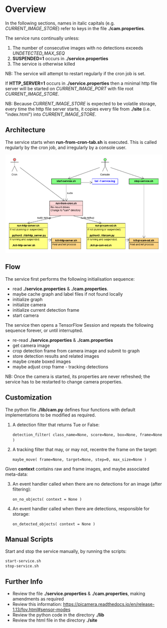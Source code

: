 # Overview

In the following sections, names in italic capitals (e.g. *CURRENT_IMAGE_STORE*) refer to keys in the file **./cam.properties**.

The service runs continually unless:

1. The number of consecutive images with no detections exceeds *UNDETECTED_MAX_SEQ*
2. **SUSPENDED=1** occurs in **./service.properties**
3. The service is otherwise killed

NB: The service will attempt to restart regularly if the cron job is set.

If **HTTP_SERVER=1** occurs in **./service.properties** then a minimal http file server will be started on *CURRENT_IMAGE_PORT* with file root *CURRENT_IMAGE_STORE*.

NB: Because *CURRENT_IMAGE_STORE* is expected to be volatile storage, 
every time the http file server starts, 
it copies every file from **./site** (i.e. "index.html") into *CURRENT_IMAGE_STORE*.

## Architecture
The service starts when **run-from-cron-tab.sh** is executed. 
This is called regularly by the cron job, and irregularly by a console user.

![actors](actors.png)

## Flow
The service first performs the following initialisation sequence:

* read **./service.properties** & **./cam.properties**.
* maybe cache graph and label files if not found locally
* initialize graph
* initialize camera
* initialize current detection frame
* start camera

The service then opens a TensorFlow Session and repeats the following sequence forever, or until interrupted.

* re-read **./service.properties** & **./cam.properties**
* get camera image
* crop detection frame from camera image and submit to graph
* store detection results and related images
* maybe create boxed images
* maybe adjust crop frame - tracking detections

NB: Once the camera is started, its properties are never refreshed; the service has to be restarted to change camera properties.

 
## Customization
The python file **./lib/cam.py** defines four functions with default implementations to be modified as required.

1. A detection filter that returns Tue or False:
 
    `detection_filter( class_name=None, score=None, box=None, frame=None )`

2. A tracking filter that may, or may not, recentre the frame on the target:

    `maybe_move( frame=None, target=None, step=0, max_size=None )`

Given **context** contains raw and frame images, and maybe associated meta-data:

3. An event handler called when there are no detections for an image (after filtering):

    `on_no_objects( context = None )`
    
4. An event handler called when there are detections, responsible for storage:

    `on_detected_objects( context = None )`


    
## Manual Scripts
Start and stop the service manually, by running the scripts:

    start-service.sh
    stop-service.sh

    
## Further Info
* Review the file **./service.properties** & **./cam.properties**, making amendments as required
* Review this information: https://picamera.readthedocs.io/en/release-1.13/fov.html#sensor-modes
* Review the python code in the directory **./lib**
* Review the html file in the directory **./site**



